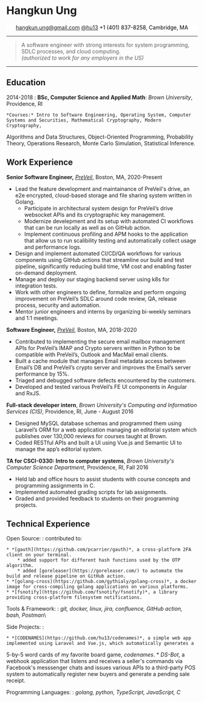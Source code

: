 Hangkun Ung
============

<style>
mark{
    text-align: center;
    display: inherit;
    background-color: white;
}
</style>
<mark><hangkun.ung@gmail.com> <a href=https://www.github.com/hu13 target=_blank>@hu13</a> +1 (401) 837-8258, Cambridge, MA</mark>

----

>  A software engineer with strong interests for system programming, SDLC processes, and cloud computing.\
> *(authorized to work for any employers in the US)*

----



Education
---------

2014-2018
:   **BSc, Computer Science and Applied Math**: *Brown University*, Providence, RI

    *Courses:* Intro to Software Engineering, Operating System, Computer Systems and Securities, Mathematical Cryptography, Modern Cryptography,
Algorithms and Data Structures, Object-Oriented Programming, Probability Theory, Operations Research, Monte Carlo Simulation, Statistical Inference.

Work Experience
----------

**Senior Software Engineer,** *[PreVeil](https://www.preveil.com)*, Boston, MA, 2020-Present

* Lead the feature development and maintainance of PreVeil's drive, an e2e encrypted, cloud-based storage and file sharing system written in Golang.
    * Participate in architectural system design for PreVeil’s drive websocket APIs and its cryptographic key management.
    * Modernize develepment and its setup with automated CI workflows that can be run locally as well as on GitHub action.
    * Implement continuous profiling and APM hooks to the application that allow us to run scalibility testing and automatically collect usage and performance logs. 
* Design and implement automated CI/CD/QA workflows for various components using GitHub actions that streamline our build and test pipeline, significantly reducing build time, VM cost and enabling faster on-demand deployment.
* Manage and deploy our staging backend server using k8s for integration tests.
* Work with other engineers to define, formalize and perform ongoing improvement on PreVeil’s SDLC around code review, QA, release process, security and automation.
* Mentor junior engineers and interns by organizing bi-weekly seminars and 1:1 meetings.

**Software Engineer,** *[PreVeil](https://www.preveil.com)*, Boston, MA, 2018-2020

* Contributed to implementing the secure email mailbox management APIs for PreVeil’s IMAP and Crypto servers written in Python to be compatible with
PreVeil’s, Outlook and MacMail email clients.
* Built a cache module that manages Email metadata access between Email’s DB and PreVeil’s crypto server and improves the Email’s
server performance by 15%.
* Triaged and debugged software defects encountered by the customers.
* Developed and tested various PreVeil’s FE UI components in Angular and RxJS.


**Full-stack developer intern**, *Brown University's Computing and Information Services (CIS)*, Providence, RI, June - August 2016
    
* Designed MySQL database schemas and programmed them using Laravel’s ORM for a web application managing an editorial system
which publishes over 130,000 reviews for courses taught at Brown. 
* Coded RESTful APIs and built a UI using Vue.js and Semantic UI to
manage the app’s editorial system.

**TA for CSCI-0330: Intro to computer systems**, *Brown University's Computer Science Department*, Providence, RI, Fall 2016

* Held lab and office hours to assist students with course concepts and programming assignments in C.
* Implemented automated grading scripts for lab assignments.
* Graded and provided feedback to students on their programming projects.

Technical Experience
--------------------

Open Source:
:   contributed to:

    * *[gauth](https://github.com/pcarrier/gauth)*, a cross-platform 2FA client on your terminal.
        * added support for different hash functions used by the OTP algorithm.
        * added [goreleaser](https://goreleaser.com/) to automate the build and release pipeline on GitHub action.
    * *[golang-cross](https://github.com/gythialy/golang-cross)*, a docker image for cross-compiling golang applications on various platforms.
    * *[fsnotify](https://github.com/fsnotify/fsnotify)*, a library providing cross-platform filesystem notifications.

Tools & Framework:
: *git, docker, linux, jira, confluence, GitHub action, bash, Postman*\

Side Projects:
:   

    * *[CODENAMES](https://github.com/hu13/codenames)*, a simple web app implemented using Laravel and Vue.js, which automatically generates a
5-by-5 word cards of my favorite board game, *codenames*.
    * *DS-Bot*, a webhook application that listens and receives a seller's commands via Facebook's messsenger chats and issues various APIs to a third-party POS system
to automatically register new buyers and generate a pending sale receipt.

Programming Languages:
: *golang, python, TypeScript, JavaScript, C*
